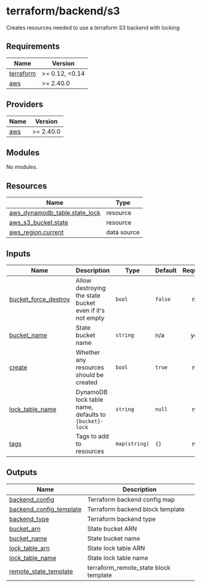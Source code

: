 # terraform/backend/s3

Creates resources needed to use a terraform S3 backend with locking

<!-- prettier-ignore-start -->
<!-- BEGIN_TF_DOCS -->
## Requirements

| Name | Version |
|------|---------|
| <a name="requirement_terraform"></a> [terraform](#requirement\_terraform) | >= 0.12, <0.14 |
| <a name="requirement_aws"></a> [aws](#requirement\_aws) | >= 2.40.0 |

## Providers

| Name | Version |
|------|---------|
| <a name="provider_aws"></a> [aws](#provider\_aws) | >= 2.40.0 |

## Modules

No modules.

## Resources

| Name | Type |
|------|------|
| [aws_dynamodb_table.state_lock](https://registry.terraform.io/providers/hashicorp/aws/latest/docs/resources/dynamodb_table) | resource |
| [aws_s3_bucket.state](https://registry.terraform.io/providers/hashicorp/aws/latest/docs/resources/s3_bucket) | resource |
| [aws_region.current](https://registry.terraform.io/providers/hashicorp/aws/latest/docs/data-sources/region) | data source |

## Inputs

| Name | Description | Type | Default | Required |
|------|-------------|------|---------|:--------:|
| <a name="input_bucket_force_destroy"></a> [bucket\_force\_destroy](#input\_bucket\_force\_destroy) | Allow destroying the state bucket even if it's not empty | `bool` | `false` | no |
| <a name="input_bucket_name"></a> [bucket\_name](#input\_bucket\_name) | State bucket name | `string` | n/a | yes |
| <a name="input_create"></a> [create](#input\_create) | Whether any resources should be created | `bool` | `true` | no |
| <a name="input_lock_table_name"></a> [lock\_table\_name](#input\_lock\_table\_name) | DynamoDB lock table name, defaults to `{bucket}-lock` | `string` | `null` | no |
| <a name="input_tags"></a> [tags](#input\_tags) | Tags to add to resources | `map(string)` | `{}` | no |

## Outputs

| Name | Description |
|------|-------------|
| <a name="output_backend_config"></a> [backend\_config](#output\_backend\_config) | Terraform backend config map |
| <a name="output_backend_config_template"></a> [backend\_config\_template](#output\_backend\_config\_template) | Terraform backend block template |
| <a name="output_backend_type"></a> [backend\_type](#output\_backend\_type) | Terraform backend type |
| <a name="output_bucket_arn"></a> [bucket\_arn](#output\_bucket\_arn) | State bucket ARN |
| <a name="output_bucket_name"></a> [bucket\_name](#output\_bucket\_name) | State bucket name |
| <a name="output_lock_table_arn"></a> [lock\_table\_arn](#output\_lock\_table\_arn) | State lock table ARN |
| <a name="output_lock_table_name"></a> [lock\_table\_name](#output\_lock\_table\_name) | State lock table name |
| <a name="output_remote_state_template"></a> [remote\_state\_template](#output\_remote\_state\_template) | terraform\_remote\_state block template |
<!-- END_TF_DOCS -->
<!-- prettier-ignore-end -->
